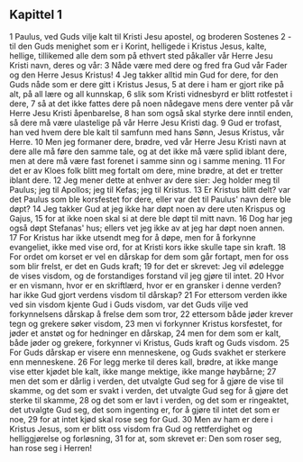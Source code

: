 ## Kapittel 1

1 Paulus, ved Guds vilje kalt til Kristi Jesu apostel, og broderen Sostenes
2 - til den Guds menighet som er i Korint, helligede i Kristus Jesus, kalte, hellige, tillikemed alle dem som på ethvert sted påkaller vår Herre Jesu Kristi navn, deres og vår:
3 Nåde være med dere og fred fra Gud vår Fader og den Herre Jesus Kristus!
4 Jeg takker alltid min Gud for dere, for den Guds nåde som er dere gitt i Kristus Jesus,
5 at dere i ham er gjort rike på alt, på all lære og all kunnskap,
6 slik som Kristi vidnesbyrd er blitt rotfestet i dere,
7 så at det ikke fattes dere på noen nådegave mens dere venter på vår Herre Jesu Kristi åpenbarelse,
8 han som også skal styrke dere inntil enden, så dere må være ulastelige på vår Herre Jesu Kristi dag.
9 Gud er trofast, han ved hvem dere ble kalt til samfunn med hans Sønn, Jesus Kristus, vår Herre.
10 Men jeg formaner dere, brødre, ved vår Herre Jesu Kristi navn at dere alle må føre den samme tale, og at det ikke må være splid iblant dere, men at dere må være fast forenet i samme sinn og i samme mening.
11 For det er av Kloes folk blitt meg fortalt om dere, mine brødre, at det er tretter iblant dere.
12 Jeg mener dette at enhver av dere sier: Jeg holder meg til Paulus; jeg til Apollos; jeg til Kefas; jeg til Kristus.
13 Er Kristus blitt delt? var det Paulus som ble korsfestet for dere, eller var det til Paulus' navn dere ble døpt?
14 Jeg takker Gud at jeg ikke har døpt noen av dere uten Krispus og Gajus,
15 for at ikke noen skal si at dere ble døpt til mitt navn.
16 Dog har jeg også døpt Stefanas' hus; ellers vet jeg ikke av at jeg har døpt noen annen.
17 For Kristus har ikke utsendt meg for å døpe, men for å forkynne evangeliet, ikke med vise ord, for at Kristi kors ikke skulle tape sin kraft.
18 For ordet om korset er vel en dårskap for dem som går fortapt, men for oss som blir frelst, er det en Guds kraft;
19 for det er skrevet: Jeg vil ødelegge de vises visdom, og de forstandiges forstand vil jeg gjøre til intet.
20 Hvor er en vismann, hvor er en skriftlærd, hvor er en gransker i denne verden? har ikke Gud gjort verdens visdom til dårskap?
21 For ettersom verden ikke ved sin visdom kjente Gud i Guds visdom, var det Guds vilje ved forkynnelsens dårskap å frelse dem som tror,
22 ettersom både jøder krever tegn og grekere søker visdom,
23 men vi forkynner Kristus korsfestet, for jøder et anstøt og for hedninger en dårskap,
24 men for dem som er kalt, både jøder og grekere, forkynner vi Kristus, Guds kraft og Guds visdom.
25 For Guds dårskap er visere enn menneskene, og Guds svakhet er sterkere enn menneskene.
26 For legg merke til deres kall, brødre, at ikke mange vise etter kjødet ble kalt, ikke mange mektige, ikke mange høybårne;
27 men det som er dårlig i verden, det utvalgte Gud seg for å gjøre de vise til skamme, og det som er svakt i verden, det utvalgte Gud seg for å gjøre det sterke til skamme,
28 og det som er lavt i verden, og det som er ringeaktet, det utvalgte Gud seg, det som ingenting er, for å gjøre til intet det som er noe,
29 for at intet kjød skal rose seg for Gud.
30 Men av ham er dere i Kristus Jesus, som er blitt oss visdom fra Gud og rettferdighet og helliggjørelse og forløsning,
31 for at, som skrevet er: Den som roser seg, han rose seg i Herren!
